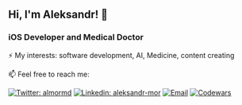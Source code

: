 ## Hi, I'm Aleksandr! 👋

### iOS Developer and Medical Doctor

⚡ My interests: software development, AI, Medicine, content creating
 
📫  Feel free to reach me:

[![Twitter: almormd](https://img.shields.io/twitter/follow/almormd?style=social)](https://twitter.com/almormd)
[![Linkedin: aleksandr-mor](https://img.shields.io/badge/-aleksandrmor-blue?style=flat-square&logo=Linkedin&logoColor=white&link=https://www.linkedin.com/in/aleksandr-mor/)](https://www.linkedin.com/in/aleksandr-mor/)
[![Email](https://img.shields.io/badge/Email-%40dr.morozov.dev@gmail.com%20-blue)](mailto:dr.morozov.dev@gmail.com?)
[![Codewars](https://www.codewars.com/users/aleksandr-mor/badges/micro)](https://www.codewars.com/users/aleksandr-mor)


